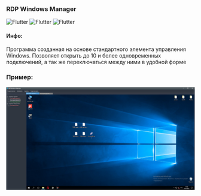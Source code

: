 ### RDP Windows Manager

![Flutter](https://img.shields.io/badge/CSharp-Windows_Forms-404040) ![Flutter](https://img.shields.io/badge/CSharp-NET._Framework_4.8-404040) ![Flutter](https://img.shields.io/badge/CSharp-Test_Version_1.0-404040)

#### Инфо:
Программа созданная на основе стандартного элемента управления Windows. 
Позволяет открыть до 10 и более одновременных подключений, а так же переключаться между ними в удобной форме

### Пример:

![preview](Image/preview.png)